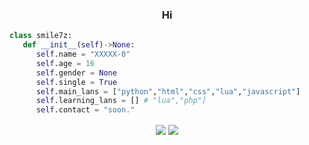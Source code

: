 <h3 align="center">Hi</h3>

```python
class smile7z:
   def __init__(self)->None:
      self.name = "XXXXX-0"
      self.age = 16
      self.gender = None
      self.single = True
      self.main_lans = ["python","html","css","lua","javascript"]
      self.learning_lans = [] # "lua","php"]
      self.contact = "soon."
```
<p align="center">
   <img align="center" src="https://github-readme-stats.vercel.app/api?username=XXXXX-0&theme=cobalt2&show_icons=true">
   <img align="center" src="https://media.discordapp.net/attachments/965220252587794492/971249262501445672/20220504_101717.png"><br>
</p>

